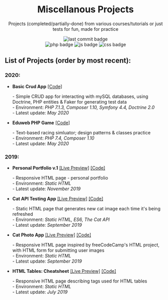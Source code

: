 <h1 align="center">Miscellanous Projects</h1>

<p align="center">
  Projects (completed/partially-done) from various courses/tutorials or just tests for fun, made for practice
</p>

<p align="center">
  <img alt="last commit badge" src="https://img.shields.io/github/last-commit/ann-dev/code-practice?style=flat-square">
  <br/>
  <img alt="php badge" src="https://img.shields.io/badge/PHP-8892bf?style=flat-square">
  <img alt="js badge" src="https://img.shields.io/badge/JavaScript-ffc600?style=flat-square">
  <img alt="css badge" src="https://img.shields.io/badge/CSS-blue?style=flat-square">
</p>

<h2>List of Projects (order by most recent):</h2>

<h3>2020:</h3>
<ul>
    <!-- Project -->
  <li>
    <b>Basic Crud App</b>
    <a href="https://github.com/ann-dev/misc-projects/tree/master/basic-crud" target="_blank">[Code]</a>
    <br>
    <p>
      - Simple CRUD app for interacting with mySQL databases, using Doctrine, PHP entities & Faker for generating test data
      <br>
      - Environment: <i>PHP 7.1.3, Composer 1.10, Symfony 4.4, Doctrine 2.0</i>
      <br>
      - Latest update: <i>May 2020</i>
    </p>
  </li>
  <li>
    <b>Eduweb PHP Game</b>
    <a href="https://github.com/ann-dev/misc-projects/tree/master/eduweb-php" target="_blank">[Code]</a>
    <br>
    <p>
      - Text-based racing simluator; design patterns & classes practice
      <br>
      - Environment: <i>PHP 7.4, Composer 1.10</i>
      <br>
      - Latest update: <i>May 2020</i>
    </p>
  </li>
</ul>

<h3>2019:</h3>
<ul>
  <!-- Project -->
  <li>
    <b>Personal Portfolio v.1</b>
    <a href="https://ann-dev.github.io/misc-projects/portfolio-v1beta/" target="_blank">[Live Preview]</a>
    <a href="https://github.com/ann-dev/misc-projects/tree/master/portfolio-v1beta" target="_blank">[Code]</a>
    <br>
    <p>
      - Responsive HTML page - personal portfolio
      <br>
      - Environment: <i>Static HTML</i>
      <br>
      - Latest update: <i>November 2019</i>
    </p>
  </li>
  <!-- Project -->
  <li>
    <b>Cat API Testing App</b>
    <a href="https://ann-dev.github.io/misc-projects/cat-api-test/" target="_blank">[Live Preview]</a>
    <a href="https://github.com/ann-dev/misc-projects/tree/master/cat-api-test" target="_blank">[Code]</a>
    <br>
    <p>
      - Static HTML page that generates new cat image each time it's being refreshed
      <br>
      - Environment: <i>Static HTML, ES6, The Cat API</i>
      <br>
      - Latest update: <i>September 2019</i>
    </p>
  </li>
  <!-- Project -->
  <li>
    <b>Cat Photo App</b>
    <a href="https://ann-dev.github.io/misc-projects/cat-photo-app/" target="_blank">[Live Preview]</a>
    <a href="https://github.com/ann-dev/misc-projects/tree/master/cat-photo-app" target="_blank">[Code]</a>
    <br>
    <p>
      - Responsive HTML page inspired by freeCodeCamp's HTML project, with HTML form for submitting user images
      <br>
      - Environment: <i>Static HTML</i>
      <br>
      - Latest update: <i>September 2019</i>
      </p>
  </li>
  <!-- Project -->
   <li>
    <b>HTML Tables: Cheatsheet</b>
    <a href="https://ann-dev.github.io/misc-projects/html-table-cheatsheet/" target="_blank">[Live Preview]</a>
    <a href="https://github.com/ann-dev/misc-projects/tree/master/html-table-cheatsheet" target="_blank">[Code]</a>
    <br>
    <p>
      - Responsive HTML page describing tags used for HTML tables
      <br>
      - Environment: <i>Static HTML</i>
      <br>
      - Latest update: <i>July 2019</i>
    </p>
  </li>
</ul>
